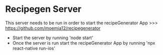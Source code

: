#  Recipegen Server

This server needs to be run in order to start the recipeGenerator App >>> https://github.com/moemia12/recipegenerator
- Start the server by running 'node start'
- Once the server is run start the recipeGenerator App by running 'npx react-native run-ios'

